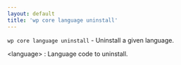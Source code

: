 ```yaml
---
layout: default
title: 'wp core language uninstall'
---
```


`wp core language uninstall` - Uninstall a given language.

&lt;language&gt;
: Language code to uninstall.

